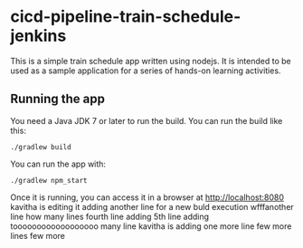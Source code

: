 # cicd-pipeline-train-schedule-jenkins

This is a simple train schedule app written using nodejs. It is intended to be used as a sample application for a series of hands-on learning activities.

## Running the app

You need a Java JDK 7 or later to run the build. You can run the build like this:

    ./gradlew build

You can run the app with:

    ./gradlew npm_start

Once it is running, you can access it in a browser at [http://localhost:8080](http://localhost:8080)
kavitha is editing it
adding another line for a new buld execution
wfffanother line
how many lines
fourth line adding
5th line adding
toooooooooooooooooo many line
kavitha is adding one more line
few more lines
few more
